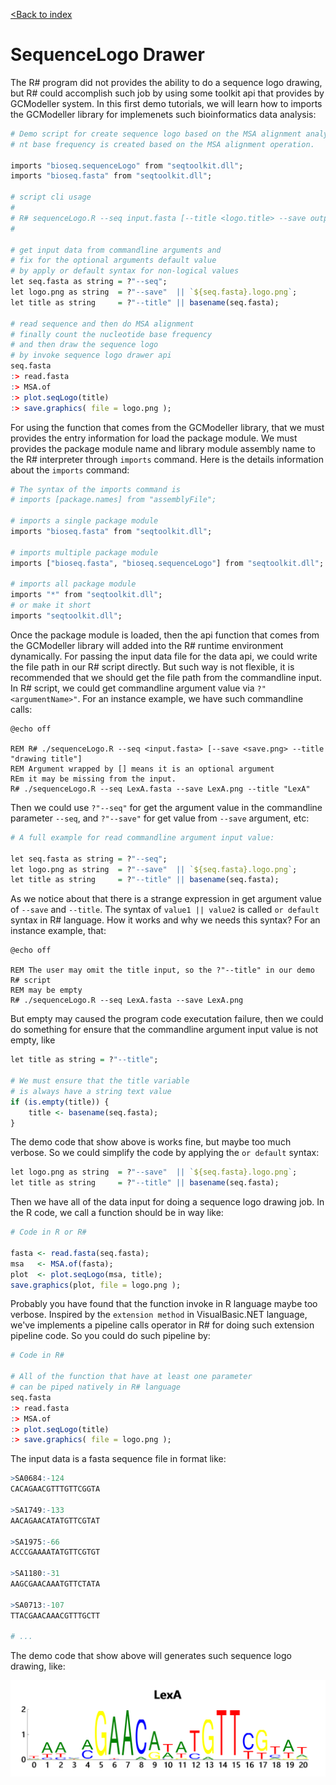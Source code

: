 [&lt;Back to index](../)

# SequenceLogo Drawer

The R# program did not provides the ability to do a sequence logo drawing, but R# could accomplish such job by using some toolkit api that provides by GCModeller system. In this first demo tutorials, we will learn how to imports the GCModeller library for implemenets such bioinformatics data analysis:

```R
# Demo script for create sequence logo based on the MSA alignment analysis
# nt base frequency is created based on the MSA alignment operation.

imports "bioseq.sequenceLogo" from "seqtoolkit.dll";
imports "bioseq.fasta" from "seqtoolkit.dll";

# script cli usage
#
# R# sequenceLogo.R --seq input.fasta [--title <logo.title> --save output.png] 
#

# get input data from commandline arguments and
# fix for the optional arguments default value
# by apply or default syntax for non-logical values
let seq.fasta as string = ?"--seq";
let logo.png as string  = ?"--save"  || `${seq.fasta}.logo.png`;
let title as string     = ?"--title" || basename(seq.fasta);

# read sequence and then do MSA alignment
# finally count the nucleotide base frequency
# and then draw the sequence logo
# by invoke sequence logo drawer api
seq.fasta
:> read.fasta
:> MSA.of
:> plot.seqLogo(title)
:> save.graphics( file = logo.png );
```

For using the function that comes from the GCModeller library, that we must provides the entry information for load the package module. We must provides the package module name and library module assembly name to the R# interpreter through ``imports`` command. Here is the details information about the ``imports`` command:

```R
# The syntax of the imports command is
# imports [package.names] from "assemblyFile";

# imports a single package module
imports "bioseq.fasta" from "seqtoolkit.dll";

# imports multiple package module
imports ["bioseq.fasta", "bioseq.sequenceLogo"] from "seqtoolkit.dll";

# imports all package module
imports "*" from "seqtoolkit.dll";
# or make it short
imports "seqtoolkit.dll";
```

Once the package module is loaded, then the api function that comes from the GCModeller library will added into the R# runtime environment dynamically. For passing the input data file for the data api, we could write the file path in our R# script directly. But such way is not flexible, it is recommended that we should get the file path from the commandline input. In R# script, we could get commandline argument value via ``?"<argumentName>"``. For an instance example, we have such commandline calls:

```batch
@echo off

REM R# ./sequenceLogo.R --seq <input.fasta> [--save <save.png> --title "drawing title"]
REM Argument wrapped by [] means it is an optional argument
REm it may be missing from the input. 
R# ./sequenceLogo.R --seq LexA.fasta --save LexA.png --title "LexA"
```

Then we could use ``?"--seq"`` for get the argument value in the commandline parameter ``--seq``, and ``?"--save"`` for get value from ``--save`` argument, etc:

```R
# A full example for read commandline argument input value:

let seq.fasta as string = ?"--seq";
let logo.png as string  = ?"--save"  || `${seq.fasta}.logo.png`;
let title as string     = ?"--title" || basename(seq.fasta);
```

As we notice about that there is a strange expression in get argument value of ``--save`` and ``--title``. The syntax of ``value1 || value2`` is called ``or default`` syntax in R# language. How it works and why we needs this syntax? For an instance example, that:

```batch
@echo off

REM The user may omit the title input, so the ?"--title" in our demo R# script
REM may be empty
R# ./sequenceLogo.R --seq LexA.fasta --save LexA.png
```

But empty may caused the program code executation failure, then we could do something for ensure that the commandline argument input value is not empty, like

```R
let title as string = ?"--title";

# We must ensure that the title variable 
# is always have a string text value
if (is.empty(title)) {
    title <- basename(seq.fasta);
}
```

The demo code that show above is works fine, but maybe too much verbose. So we could simplify the code by applying the ``or default`` syntax:

```R
let logo.png as string  = ?"--save"  || `${seq.fasta}.logo.png`;
let title as string     = ?"--title" || basename(seq.fasta);
```

Then we have all of the data input for doing a sequence logo drawing job. In the R code, we call a function should be in way like:

```R
# Code in R or R#

fasta <- read.fasta(seq.fasta);
msa   <- MSA.of(fasta);
plot  <- plot.seqLogo(msa, title);
save.graphics(plot, file = logo.png );
```

Probably you have found that the function invoke in R language maybe too verbose. Inspired by the ``extension method`` in VisualBasic.NET language, we've implements a pipeline calls operator in R# for doing such extension pipeline code. So you could do such pipeline by:

```R
# Code in R#

# All of the function that have at least one parameter 
# can be piped natively in R# language
seq.fasta
:> read.fasta
:> MSA.of
:> plot.seqLogo(title)
:> save.graphics( file = logo.png );
```

The input data is a fasta sequence file in format like:

```R
>SA0684:-124
CACAGAACGTTTGTTCGGTA

>SA1749:-133
AACAGAACATATGTTCGTAT

>SA1975:-66
ACCCGAAAATATGTTCGTGT

>SA1180:-31
AAGCGAACAAATGTTCTATA

>SA0713:-107
TTACGAACAAACGTTTGCTT

# ...
```

The demo code that show above will generates such sequence logo drawing, like:

![](LexA.png)